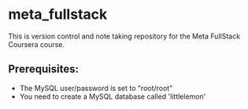 # meta_fullstack

This is version control and note taking repository for the Meta FullStack Coursera course.

## Prerequisites:

- The MySQL user/password is set to "root/root"
- You need to create a MySQL database called 'littlelemon'